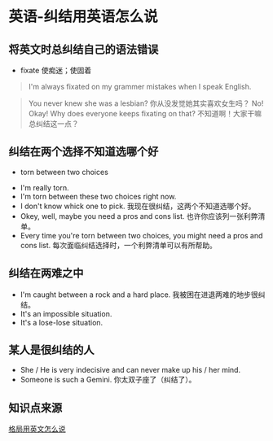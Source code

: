 # 英语-纠结用英语怎么说

## 将英文时总纠结自己的语法错误
* fixate 使痴迷；使固着
> I'm always fixated on my grammer mistakes when I speak English.

> You never knew she was a lesbian? 你从没发觉她其实喜欢女生吗？
> No! Okay! Why does everyone keeps fixating on that? 不知道啊！大家干嘛总纠结这一点？

## 纠结在两个选择不知道选哪个好
* torn between two choices
- I'm really torn.
- I'm torn between these two choices right now.
- I don't know whick one to pick. 我现在很纠结，这两个不知道选哪个好。
- Okey, well, maybe you need a pros and cons list. 也许你应该列一张利弊清单。
- Every time you're torn between two choices, you might need a pros and cons list. 每次面临纠结选择时，一个利弊清单可以有所帮助。

## 纠结在两难之中
- I'm caught between a rock and a hard place. 我被困在进退两难的地步很纠结。
- It's an impossible situation.
- It's a lose-lose situation.

## 某人是很纠结的人
- She / He is very indecisive and can never make up his / her mind.
- Someone is such a Gemini. 你太双子座了（纠结了）。

## 知识点来源
[格局用英文怎么说](https://www.youtube.com/watch?v=5xoTznWvSCI)
